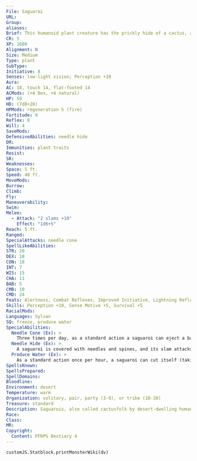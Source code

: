 ```yaml
---
File: Saguaroi
URL: 
Group: 
aliases: 
Brief: This humanoid plant creature has the prickly hide of a cactus, and smaller cactuses seemingly sprout from its flesh.
CR: 5
XP: 1600
Alignment: N
Size: Medium
Type: plant
SubType: 
Initiative: 8
Senses: low-light vision; Perception +10
Aura: 
AC: 18, touch 14, flat-footed 14
ACMods: (+4 Dex, +4 natural)
HP: 59
HD: (7d8+28)
HPMods: regeneration 5 (fire)
Fortitude: 9
Reflex: 8
Will: 4
SaveMods: 
DefensiveAbilities: needle hide
DR: 
Immunities: plant traits
Resist: 
SR: 
Weaknesses: 
Space: 5 ft.
Speed: 40 ft.
MoveMods: 
Burrow: 
Climb: 
Fly: 
Maneuverability: 
Swim: 
Melee: 
  - Attack: "2 slams +10"
    Effect: "1d6+5"
Reach: 5 ft.
Ranged: 
SpecialAttacks: needle cone
SpellLikeAbilities: 
STR: 20
DEX: 18
CON: 18
INT: 7
WIS: 15
CHA: 11
BAB: 5
CMB: 10
CMD: 24
Feats: Alertness, Combat Reflexes, Improved Initiative, Lightning Reflexes
Skills: Perception +10, Sense Motive +5, Survival +5
RacialMods: 
Languages: Sylvan
SQ: freeze, produce water
SpecialAbilities:
  Needle Cone (Ex): >
    Three times per day, as a standard action a saguaroi can eject a barrage of needles from its body. This effect creates a 15-foot-cone burst of needles that deals 4d6 points of piercing damage to all creatures in the area (Reflex DC 20 for half). The save DC is Constitution-based.
  Needle Hide (Ex): >
    A saguaroi is covered with needles and spines, and its slam attacks deal both bludgeoning and piercing damage. Any creature grappling a saguaroi or attacking it with a natural attack or unarmed strike takes 1d4 points of piercing damage (manufactured weapons with the reach special feature do not endanger the user this way). A creature grappling a saguaroi takes this damage each round of the grapple.
  Produce Water (Ex): >
    As a standard action once per hour, a saguaroi can cut itself (taking 1 point of damage) to produce 1 gallon of water. After producing 4 gallons, it becomes fatigued. After producing 8 gallons, it becomes exhausted and cannot produce more water for 24 hours.
SpellsKnown: 
SpellsPrepared: 
SpellDomains: 
Bloodline: 
Environment: desert
Temperature: warm
Organization: solitary, pair, party (3-9), or tribe (10-20)
Treasure: standard
Description: Saguarois, also called cactusfolk by desert-dwelling humanoids, make their homes in rocky badlands, hot scrublands on the edge of vast deserts, and sandy dunes baked by the sun. They are generous but territorial, offering aid to travelers who brave the blistering deserts-often in the form of their own watery blood-but don't tolerate guests who overstay their welcome. Civilization rarely attempts to push far into the deserts, leaving these creatures relatively isolated from other intelligent races. In cases where belligerent settlements threaten the way of life for tribes of saguarois, however, the cactusfolk respond with terrifying violence. Saguarois live in small nomadic tribes, traveling under the life-giving sun by day and rooting themselves each night in places where they can draw minerals from the pebbly and sandy soil and absorb water. Saguarois produce flowers once a year that go to seed and grow into young saguarois if the adult creatures properly care for them. If planted, a seed must be attended by one or more saguarois over the course of a year before the infant saguaroi sprouts. After sprouting, it takes 4 years before the infant saguaroi can uproot itself and move about, and decades more to reach maturity. Some saguarois have lived for hundreds of years, and these old cactusfolk often sprout additional limbs or strange twisting growths stretching out from their cylindrical torsos. Usually these additional limbs and growths are nonfunctional, but significantly advanced saguarois have been known to learn how to use them as if they were their primary arms and legs.
Race: 
Class: 
MR: 
Copyright:
  Content: PFRPG Bestiary 4
---
```

```dataviewjs
customJS.Statblock.printMonsterWiki(dv)
```

